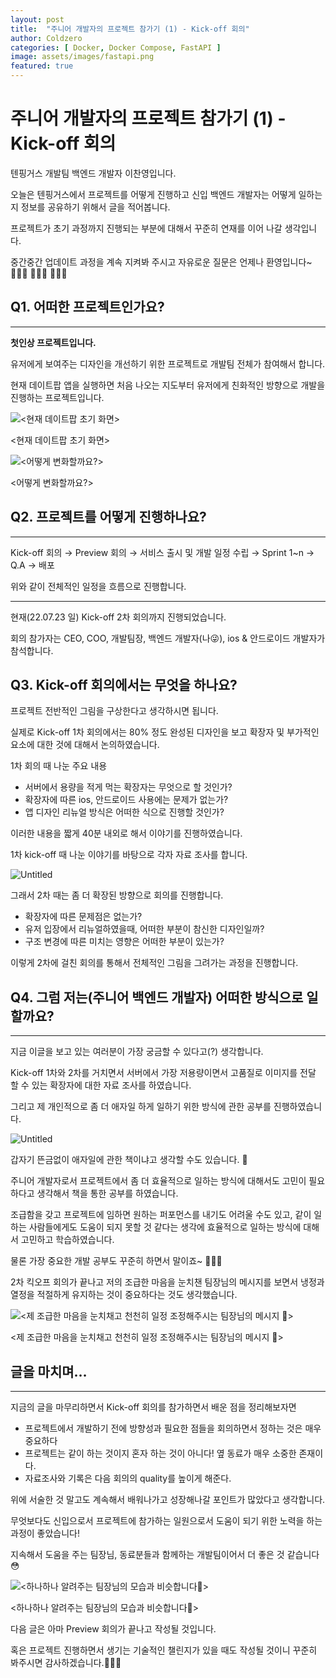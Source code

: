 ```yaml
---
layout: post
title:  "주니어 개발자의 프로젝트 참가기 (1) - Kick-off 회의"
author: Coldzero
categories: [ Docker, Docker Compose, FastAPI ]
image: assets/images/fastapi.png
featured: true
---
```


# 주니어 개발자의 프로젝트 참가기 (1) - Kick-off 회의

텐핑거스 개발팀 백엔드 개발자 이찬영입니다.

오늘은 텐핑거스에서 프로젝트를 어떻게 진행하고 신입 백엔드 개발자는 어떻게 일하는지 정보를 공유하기 위해서 글을 적어봅니다.

프로젝트가 초기 과정까지 진행되는 부분에 대해서 꾸준히 연재를 이어 나갈 생각입니다.

중간중간 업데이트 과정을 계속 지켜봐 주시고 자유로운 질문은 언제나 환영입니다~ 🙇🏻‍♂️ 🙇🏻‍♂️ 🙇🏻‍♂️

## Q1. 어떠한 프로젝트인가요?

---

**첫인상 프로젝트입니다.** 

유저에게 보여주는 디자인을 개선하기 위한 프로젝트로 개발팀 전체가 참여해서 합니다. 

현재 데이트팝 앱을 실행하면 처음 나오는 지도부터 유저에게 친화적인 방향으로 개발을 진행하는 프로젝트입니다.

![<현재 데이트팝 초기 화면>]({{site.url}}/assets/images/posts/junior-developer-kick-off-1/Untitled.png)

<현재 데이트팝 초기 화면>

![<어떻게 변화할까요?>]({{site.url}}/assets/images/posts/junior-developer-kick-off-1/Untitled%201.png)

<어떻게 변화할까요?>

## Q2. 프로젝트를 어떻게 진행하나요?

---

Kick-off 회의 → Preview 회의 → 서비스 출시 및 개발 일정 수립 → Sprint 1~n → Q.A → 배포

위와 같이 전체적인 일정을 흐름으로 진행합니다.

---

현재(22.07.23 일) Kick-off 2차 회의까지 진행되었습니다.

회의 참가자는 CEO, COO, 개발팀장, 백엔드 개발자(나😜), ios & 안드로이드 개발자가 참석합니다.

## Q3. Kick-off 회의에서는 무엇을 하나요?

프로젝트 전반적인 그림을 구상한다고 생각하시면 됩니다.

실제로 Kick-off 1차 회의에서는 80% 정도 완성된 디자인을 보고 확장자 및 부가적인 요소에 대한 것에 대해서 논의하였습니다.

1차 회의 때 나눈 주요 내용

- 서버에서 용량을 적게 먹는 확장자는 무엇으로 할 것인가?
- 확장자에 따른 ios, 안드로이드 사용에는 문제가 없는가?
- 앱 디자인 리뉴얼 방식은 어떠한 식으로 진행할 것인가?

이러한 내용을 짧게 40분 내외로 해서 이야기를 진행하였습니다.

1차 kick-off 때 나눈 이야기를 바탕으로 각자 자료 조사를 합니다.

![Untitled]({{site.url}}/assets/images/posts/junior-developer-kick-off-1/Untitled%202.png)

그래서 2차 때는 좀 더 확장된 방향으로 회의를 진행합니다.

- 확장자에 따른 문제점은 없는가?
- 유저 입장에서 리뉴얼하였을때, 어떠한 부분이 참신한 디자인일까?
- 구조 변경에 따른 미치는 영향은 어떠한 부분이 있는가?

이렇게 2차에 걸친 회의를 통해서 전체적인 그림을 그려가는 과정을 진행합니다.

## Q4. 그럼 저는(주니어 백엔드 개발자) 어떠한 방식으로 일할까요?

---

지금 이글을 보고 있는 여러분이 가장 궁금할 수 있다고(?) 생각합니다.

Kick-off 1차와 2차를 거치면서 서버에서 가장 저용량이면서 고품질로 이미지를 전달 할 수 있는 확장자에 대한 자료 조사를 하였습니다.

그리고 제 개인적으로 좀 더 애자일 하게 일하기 위한 방식에 관한 공부를 진행하였습니다.

![Untitled]({{site.url}}/assets/images/posts/junior-developer-kick-off-1/Untitled%203.png)

갑자기 뜬금없이 애자일에 관한 책이냐고 생각할 수도 있습니다. 🫠

주니어 개발자로서 프로젝트에서 좀 더 효율적으로 일하는 방식에 대해서도 고민이 필요하다고 생각해서 책을 통한 공부를 하였습니다.

조급함을 갖고 프로젝트에 임하면 원하는 퍼포먼스를 내기도 어려울 수도 있고, 같이 일하는 사람들에게도 도움이 되지 못할 것 같다는 생각에 효율적으로 일하는 방식에 대해서 고민하고 학습하였습니다.

물론 가장 중요한 개발 공부도 꾸준히 하면서 말이죠~ 🧑🏻‍💻

2차 킥오프 회의가 끝나고 저의 조급한 마음을 눈치챈 팀장님의 메시지를 보면서 냉정과 열정을 적절하게 유지하는 것이 중요하다는 것도 생각했습니다.

![<제 조급한 마음을 눈치채고 천천히 일정 조정해주시는 팀장님의 메시지 🫣>]({{site.url}}/assets/images/posts/junior-developer-kick-off-1/Untitled%204.png)

<제 조급한 마음을 눈치채고 천천히 일정 조정해주시는 팀장님의 메시지 🫣>

## 글을 마치며…

---

지금의 글을 마무리하면서 Kick-off 회의를 참가하면서 배운 점을 정리해보자면

- 프로젝트에서 개발하기 전에 방향성과 필요한 점들을 회의하면서 정하는 것은 매우 중요하다
- 프로젝트는 같이 하는 것이지 혼자 하는 것이 아니다! 옆 동료가 매우 소중한 존재이다.
- 자료조사와 기록은 다음 회의의 quality를 높이게 해준다.

위에 서술한 것 말고도 계속해서 배워나가고 성장해나갈 포인트가 많았다고 생각합니다.

무엇보다도 신입으로서 프로젝트에 참가하는 일원으로서 도움이 되기 위한 노력을 하는 과정이 좋았습니다!

지속해서 도움을 주는 팀장님, 동료분들과 함께하는 개발팀이어서 더 좋은 것 같습니다😳

![<하나하나 알려주는 팀장님의 모습과 비슷합니다🥹>]({{site.url}}/assets/images/posts/junior-developer-kick-off-1/Untitled%205.png)

<하나하나 알려주는 팀장님의 모습과 비슷합니다🥹>

다음 글은 아마 Preview 회의가 끝나고 작성될 것입니다. 

혹은 프로젝트 진행하면서 생기는 기술적인 챌린지가 있을 때도 작성될 것이니 꾸준히 봐주시면 감사하겠습니다.🙇🏻‍♂️
